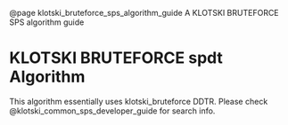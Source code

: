@page klotski_bruteforce_sps_algorithm_guide A KLOTSKI BRUTEFORCE SPS algorithm guide
# KLOTSKI BRUTEFORCE spdt Algorithm
This algorithm essentially uses klotski_bruteforce DDTR. Please check @klotski_common_sps_developer_guide for search info.